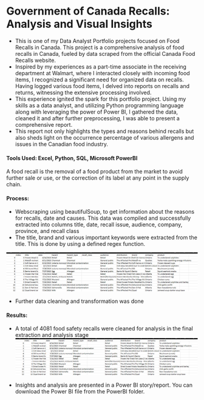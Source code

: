 # Government of Canada Recalls: Analysis and Visual Insights

- This is one of my Data Analyst Portfolio projects focused on Food Recalls in Canada. This project is a comprehensive analysis of food recalls in Canada, fueled by data scraped from the official Canada Food Recalls website. 
- Inspired by my experiences as a part-time associate in the receiving department at Walmart, where I interacted closely with incoming food items, I recognized a significant need for organized data on recalls. Having logged various food items, I delved into reports on recalls and returns, witnessing the extensive processing involved.
- This experience ignited the spark for this portfolio project.  Using my skills as a data analyst, and utilizing Python programming language along with leveraging the power of Power BI, I gathered the data, cleaned it and after further preprocessing, I was able to present a comprehensive report. 
- This report not only highlights the types and reasons behind recalls but also sheds light on the occurrence percentage of various allergens and issues in the Canadian food industry.

#### Tools Used: Excel, Python, SQL, Microsoft PowerBI

A food recall is the removal of a food product from the market to avoid further sale or use, or the correction of its label at any point in the supply chain.

#### Process:
- Webscraping using beautifulSoup, to get information about the reasons for recalls, date and causes. This data was compiled and successfully extracted into columns title, date, recall issue, audience, company, province, and recall class
- The title, brand and various important keywords were extracted from the title. This is done by using a defined regex function.

![fr1](https://github.com/pushpakGD/canada_food_recalls/blob/main/images/fr1.png)

- Further data cleaning and transformation was done

#### Results:
- A total of 4081 food safety recalls were cleaned for analysis in the final extraction and analysis stage
![fr1](https://github.com/pushpakGD/canada_food_recalls/blob/main/images/fr1.png)

- Insights and analysis are presented in a Power BI story/report. You can download the Power BI file from the PowerBI folder.
  
